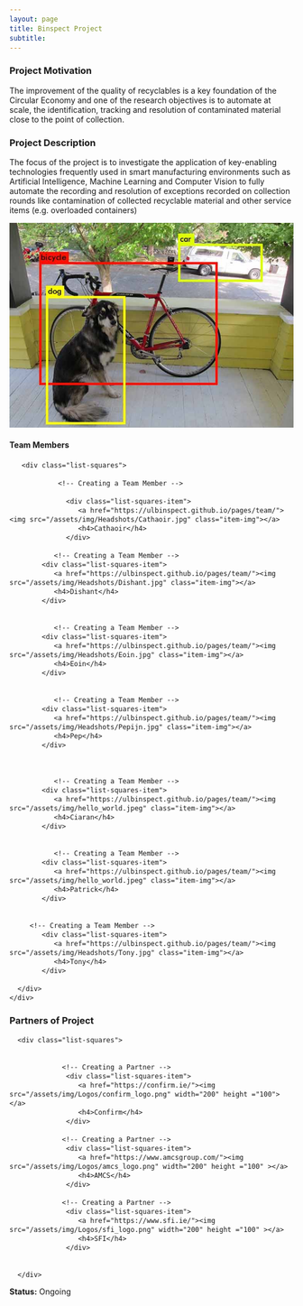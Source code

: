 ```yaml
---
layout: page
title: Binspect Project
subtitle: 
---
```



### Project Motivation
The improvement of the quality of recyclables is a key foundation of the Circular Economy and one of the research objectives is to automate at scale, the identification, tracking and resolution of contaminated material close to the point of collection.

### Project Description
The focus of the project is to investigate the application of key-enabling technologies frequently used in smart manufacturing environments such as Artificial Intelligence, Machine Learning and Computer Vision to fully automate the recording and resolution of exceptions recorded on collection rounds like contamination of collected recyclable material and other service items (e.g. overloaded containers)


<img src="/assets/img/ob_Det_place.png" class="center">



#### Team Members 


<div class="container-fluid">
   
   <div class="row">
                 
       <div class="list-squares">
      
                <!-- Creating a Team Member -->
              
                  <div class="list-squares-item">
                     <a href="https://ulbinspect.github.io/pages/team/"><img src="/assets/img/Headshots/Cathaoir.jpg" class="item-img"></a>
                     <h4>Cathaoir</h4>
                  </div>
                  
               <!-- Creating a Team Member -->
            <div class="list-squares-item">
               <a href="https://ulbinspect.github.io/pages/team/"><img src="/assets/img/Headshots/Dishant.jpg" class="item-img"></a>
               <h4>Dishant</h4>
            </div>
      
      
               <!-- Creating a Team Member -->
            <div class="list-squares-item">
               <a href="https://ulbinspect.github.io/pages/team/"><img src="/assets/img/Headshots/Eoin.jpg" class="item-img"></a>
               <h4>Eoin</h4>
            </div>
      
      
               <!-- Creating a Team Member -->
            <div class="list-squares-item">
               <a href="https://ulbinspect.github.io/pages/team/"><img src="/assets/img/Headshots/Pepijn.jpg" class="item-img"></a>
               <h4>Pep</h4>
            </div>

      
         
               <!-- Creating a Team Member -->
            <div class="list-squares-item">
               <a href="https://ulbinspect.github.io/pages/team/"><img src="/assets/img/hello_world.jpeg" class="item-img"></a>
               <h4>Ciaran</h4>
            </div>

      
               <!-- Creating a Team Member -->
            <div class="list-squares-item">
               <a href="https://ulbinspect.github.io/pages/team/"><img src="/assets/img/hello_world.jpeg" class="item-img"></a>
               <h4>Patrick</h4>
            </div>
      
      
         <!-- Creating a Team Member -->
            <div class="list-squares-item">
               <a href="https://ulbinspect.github.io/pages/team/"><img src="/assets/img/Headshots/Tony.jpg" class="item-img"></a>
               <h4>Tony</h4>
            </div>
     
      </div>
    </div>
</div>


### Partners of Project
<!-- - [Confirm](https://confirm.ie/)
- [AMCS](https://www.amcsgroup.com/) -->


<div class="container-fluid">
   
   <div class="row">
      
      <div class="list-squares">
                 
   
                 <!-- Creating a Partner -->
                  <div class="list-squares-item">
                     <a href="https://confirm.ie/"><img src="/assets/img/Logos/confirm_logo.png" width="200" height ="100"></a>
                     <h4>Confirm</h4>
                  </div>
         
                 <!-- Creating a Partner -->
                  <div class="list-squares-item">
                     <a href="https://www.amcsgroup.com/"><img src="/assets/img/Logos/amcs_logo.png" width="200" height ="100" ></a>
                     <h4>AMCS</h4>
                  </div>
         
                 <!-- Creating a Partner -->
                  <div class="list-squares-item">
                     <a href="https://www.sfi.ie/"><img src="/assets/img/Logos/sfi_logo.png" width="200" height ="100" ></a>
                     <h4>SFI</h4>
                  </div>
                        
                  
      </div>
  </div>
</div>

**Status:** Ongoing
